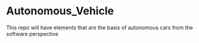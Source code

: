 # Autonomous_Vehicle
This repo will have elements that are the basis of autonomous cars from the software perspective
